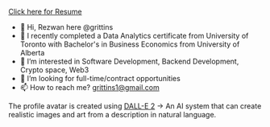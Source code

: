 [Click here for Resume](https://grittins.github.io/Resume/)

- 👋 Hi, Rezwan here @grittins
- 🌱 I recently completed a Data Analytics certificate from University of Toronto with Bachelor's in Business Economics from University of Alberta
- 👀 I’m interested in Software Development, Backend Development, Crypto space, Web3
- 🔎 I’m looking for full-time/contract opportunities
- 📫 How to reach me? grittins1@gmail.com


The profile avatar is created using [DALL-E 2](https://openai.com/dall-e-2/) -> An AI system that can create realistic images and art from a description in natural language.


<!---
grittins/grittins is a ✨ special ✨ repository because its `README.md` (this file) appears on your GitHub profile.
You can click the Preview link to take a look at your changes.
--->

